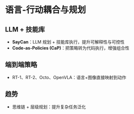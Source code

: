 # 语言-行动耦合与规划

## LLM + 技能库
- **SayCan**：LLM 规划 + 技能库执行，提升可解释性与可控性
- **Code-as-Policies (CaP)**：把策略转为代码执行，增强组合性

## 端到端策略
- RT-1、RT-2、Octo、OpenVLA：语言+图像直接映射到动作

## 趋势
- 思维链 + 层级规划：提升复杂任务泛化
